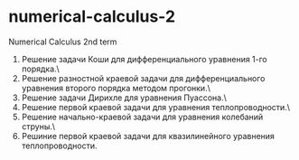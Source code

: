 # numerical-calculus-2
Numerical Calculus 2nd term
1. Решение задачи Коши для дифференциального уравнения 1-го порядка.\
2. Решение разностной краевой задачи  для дифференциального  уравнения второго порядка методом прогонки.\
3. Решение задачи Дирихле для уравнения Пуассона.\
4. Решение первой краевой задачи для уравнения теплопроводности.\
5. Решение начально-краевой задачи для уравнения колебаний струны.\
6. Решиние первой краевой задачи для квазилинейного уравнения теплопроводности. 
